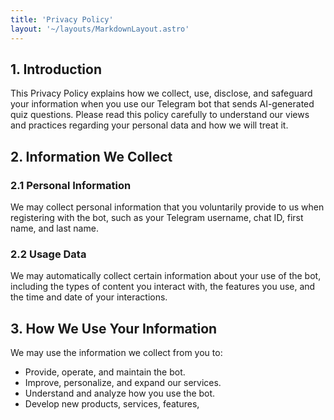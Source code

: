 ```yaml
---
title: 'Privacy Policy'
layout: '~/layouts/MarkdownLayout.astro'
---
```

## 1. Introduction
This Privacy Policy explains how we collect, use, disclose, and safeguard your information when you use our Telegram bot that sends AI-generated quiz questions. Please read this policy carefully to understand our views and practices regarding your personal data and how we will treat it.

## 2. Information We Collect
### 2.1 Personal Information
We may collect personal information that you voluntarily provide to us when registering with the bot, such as your Telegram username, chat ID, first name, and last name.

### 2.2 Usage Data
We may automatically collect certain information about your use of the bot, including the types of content you interact with, the features you use, and the time and date of your interactions.

## 3. How We Use Your Information
We may use the information we collect from you to:
- Provide, operate, and maintain the bot.
- Improve, personalize, and expand our services.
- Understand and analyze how you use the bot.
- Develop new products, services, features,
